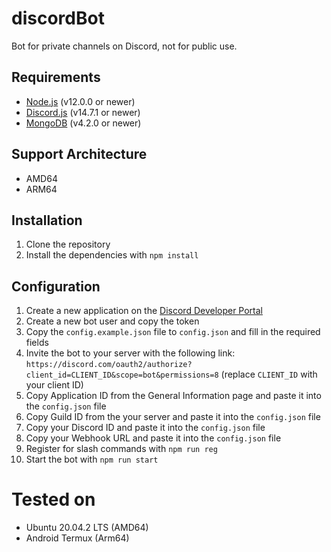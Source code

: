 # discordBot

Bot for private channels on Discord, not for public use.

## Requirements

-   [Node.js](https://nodejs.org/en/) (v12.0.0 or newer)
-   [Discord.js](https://discord.js.org/#/) (v14.7.1 or newer)
-   [MongoDB](https://www.mongodb.com/) (v4.2.0 or newer)

## Support Architecture

-   AMD64
-   ARM64

## Installation

1.  Clone the repository
2.  Install the dependencies with `npm install`

## Configuration

1.  Create a new application on the [Discord Developer Portal](https://discord.com/developers/applications)
2.  Create a new bot user and copy the token
3.  Copy the `config.example.json` file to `config.json` and fill in the required fields
4.  Invite the bot to your server with the following link: `https://discord.com/oauth2/authorize?client_id=CLIENT_ID&scope=bot&permissions=8` (replace `CLIENT_ID` with your client ID)
5.  Copy Application ID from the General Information page and paste it into the `config.json` file
6.  Copy Guild ID from the your server and paste it into the `config.json` file
7.  Copy your Discord ID and paste it into the `config.json` file
8.  Copy your Webhook URL and paste it into the `config.json` file
9.  Register for slash commands with `npm run reg`
10.  Start the bot with `npm run start`

# Tested on

-   Ubuntu 20.04.2 LTS (AMD64)
-   Android Termux (Arm64)
